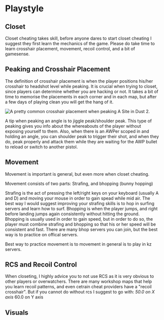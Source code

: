 # Playstyle

## Closet

Closet cheating takes skill, before anyone dares to start closet cheating I suggest they first learn the mechanics of the game. Please do take time to learn crosshair placement, movement, recoil control, and a bit of gamesense.

## Peaking and Crosshair Placement

The definition of crosshair placement is when the player positions his/her crosshair to headshot level while peaking. It is crucial when trying to closet, since players can determine whether you are hacking or not. It takes a bit of time to memorise the placements in each corner and in each map, but after a few days of playing clean you will get the hang of it.

![A pretty common crosshair placement when peaking A Site in Dust 2.](https://steamuserimages-a.akamaihd.net/ugc/769491189050255925/985DC84FE63DC7135B840592B9E64430B8ED6971/)

A tip when peaking an angle is to jiggle peak/shoulder peak. This type of peaking gives you info about the whereabouts of the player without exposing yourself to them. Also, when there is an AWPer scoped in and holding an angle, you can shoulder peak to trigger their shot, and when they do, peak properly and attack them while they are waiting for the AWP bullet to reload or switch to another pistol.

## Movement

Movement is important is general, but even more when closet cheating.

Movement consists of two parts: Strafing, and bhopping \(bunny hopping\)

Strafing is the act of pressing the left/right keys on your keyboard \(usually A and D\) and moving your mouse in order to gain spead while mid air. The best way I would suggest improving your strafing skills is to hop in surfing servers and learn how to surf. Bhopping is when the player jumps, and right before landing jumps again consistently without hitting the ground. Bhopping is usually used in order to gain speed, but in order to do so, the player must combine strafing and bhopping so that his or her speed will be consistent and fast. There are many bhop servers you can join, but the best way is to practice on offical servers.

Best way to practice movement is to movement in general is to play in kz servers.

## RCS and Recoil Control

When closeting, I highly advice you to not use RCS as it is very obvious to other players or overwatchers. There are many workshop maps that help you learn recoil patterns, and even cetrain cheat providers have a "recoil crosshair". But if you cannot do without rcs I suggest to go with: _50.0 on X axis_ 60.0 on Y axis

## Visuals

